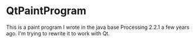 # QtPaintProgram
This is a paint program I wrote in the java base Processing 2.2.1 a few years ago. I'm trying to rewrite it to work with Qt.
